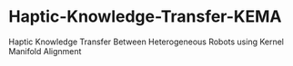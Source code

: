 # Haptic-Knowledge-Transfer-KEMA
Haptic Knowledge Transfer Between Heterogeneous Robots using Kernel Manifold Alignment
